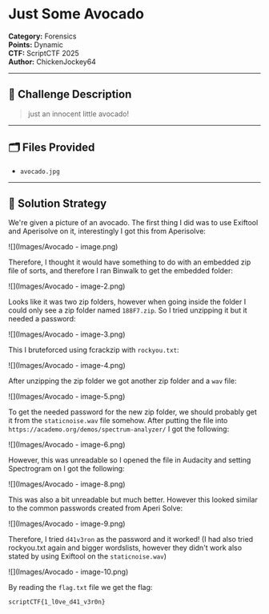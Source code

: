 # Just Some Avocado
**Category:** Forensics  
**Points:** Dynamic  
**CTF:** ScriptCTF 2025  
**Author:** ChickenJockey64

---

## 🧠 Challenge Description

> just an innocent little avocado!

---

## 🗂️ Files Provided

- `avocado.jpg`

---

## 🧠 Solution Strategy

We're given a picture of an avocado. The first thing I did was to use Exiftool and Aperisolve on it, interestingly I got this from Aperisolve: 

![](Images/Avocado - image.png)

Therefore, I thought it would have something to do with an embedded zip file of sorts, and therefore I ran Binwalk to get the embedded folder:

![](Images/Avocado - image-2.png)

Looks like it was two zip folders, however when going inside the folder I could only see a zip folder named `188F7.zip`. So I tried unzipping it but it needed a password:

![](Images/Avocado - image-3.png)

This I bruteforced using fcrackzip with `rockyou.txt`:

![](Images/Avocado - image-4.png)

After unzipping the zip folder we got another zip folder and a `wav` file:

![](Images/Avocado - image-5.png)

To get the needed password for the new zip folder, we should probably get it from the `staticnoise.wav` file somehow. After putting the file into `https://academo.org/demos/spectrum-analyzer/` I got the following: 

![](Images/Avocado - image-6.png)

However, this was unreadable so I opened the file in Audacity and setting Spectrogram on I got the following:

![](Images/Avocado - image-8.png)

This was also a bit unreadable but much better. However this looked similar to the common passwords created from Aperi Solve: 

![](Images/Avocado - image-9.png)

Therefore, I tried `d41v3ron` as the password and it worked! (I had also tried rockyou.txt again and bigger wordslists, however they didn't work also stated by using Exiftool on the `staticnoise.wav`)

![](Images/Avocado - image-10.png)

By reading the `flag.txt` file we get the flag: 

```bash
scriptCTF{1_l0ve_d41_v3r0n}
```

